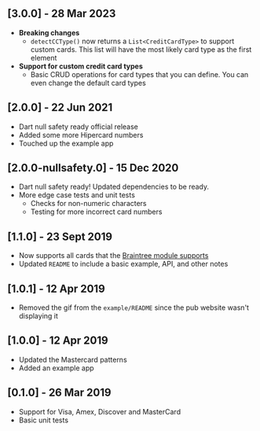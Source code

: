 ## [3.0.0] - 28 Mar 2023
* **Breaking changes**
  * `detectCCType()` now returns a `List<CreditCardType>` to support custom cards. This list will have the most likely card type as the first element
* **Support for custom credit card types**
  * Basic CRUD operations for card types that you can define. You can even change the default card types

## [2.0.0] - 22 Jun 2021
* Dart null safety ready official release
* Added some more Hipercard numbers
* Touched up the example app

## [2.0.0-nullsafety.0] - 15 Dec 2020
* Dart null safety ready! Updated dependencies to be ready.
* More edge case tests and unit tests
  * Checks for non-numeric characters
  * Testing for more incorrect card numbers

## [1.1.0] - 23 Sept 2019 
* Now supports all cards that the [Braintree module supports](https://github.com/braintree/credit-card-type/)
* Updated `README` to include a basic example, API, and other notes

## [1.0.1] - 12 Apr 2019
* Removed the gif from the `example/README` since the pub website wasn't displaying it

## [1.0.0] - 12 Apr 2019
* Updated the Mastercard patterns
* Added an example app


## [0.1.0] - 26 Mar 2019
* Support for Visa, Amex, Discover and MasterCard
* Basic unit tests

